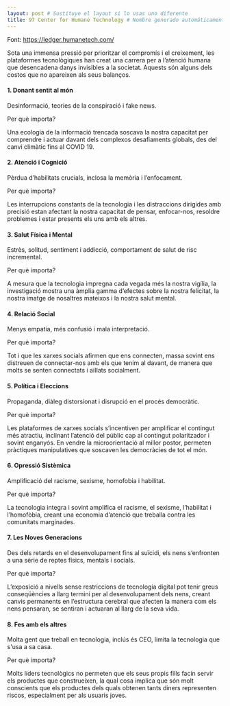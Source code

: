 ```yaml
---
layout: post # Sustituye el layout si lo usas uno diferente
title: 97 Center for Humane Technology # Nombre generado automáticamente
---
```


Font: https://ledger.humanetech.com/

Sota una immensa pressió per prioritzar el compromís i el creixement, les plataformes tecnològiques han creat una carrera per a l’atenció humana que desencadena danys invisibles a la societat. Aquests són alguns dels costos que no apareixen als seus balanços.

#### 1. Donant sentit al món ####

Desinformació, teories de la conspiració i fake news.

Per què importa?

Una ecologia de la informació trencada soscava la nostra capacitat per comprendre i actuar davant dels complexos desafiaments globals, des del canvi climàtic fins al COVID 19.

#### 2. Atenció i Cognició ####

Pèrdua d’habilitats crucials, inclosa la memòria i l’enfocament.

Per què importa?

Les interrupcions constants de la tecnologia i les distraccions dirigides amb precisió estan afectant la nostra capacitat de pensar, enfocar-nos, resoldre problemes i estar presents els uns amb els altres.

#### 3. Salut Física i Mental ####

Estrès, solitud, sentiment i addicció, comportament de salut de risc incremental.

Per què importa?

A mesura que la tecnologia impregna cada vegada més la nostra vigília, la investigació mostra una àmplia gamma d’efectes sobre la nostra felicitat, la nostra imatge de nosaltres mateixos i la nostra salut mental.

#### 4. Relació Social ####

Menys empatia, més confusió i mala interpretació.

Per què importa?

Tot i que les xarxes socials afirmen que ens connecten, massa sovint ens distreuen de connectar-nos amb els que tenim al davant, de manera que molts se senten connectats i aïllats socialment.

#### 5. Política i Eleccions ####

Propaganda, diàleg distorsionat i disrupció en el procés democràtic.

Per què importa?

Les plataformes de xarxes socials s’incentiven per amplificar el contingut més atractiu, inclinant l’atenció del públic cap al contingut polaritzador i sovint enganyós. En vendre la microorientació al millor postor, permeten pràctiques manipulatives que soscaven les democràcies de tot el món.

#### 6. Opressió Sistèmica ####

Amplificació del racisme, sexisme, homofobia i habilitat.

Per què importa?

La tecnologia integra i sovint amplifica el racisme, el sexisme, l’habilitat i l’homofòbia, creant una economia d’atenció que treballa contra les comunitats marginades.

#### 7. Les Noves Generacions ####

Des dels retards en el desenvolupament fins al suïcidi, els nens s’enfronten a una sèrie de reptes físics, mentals i socials.

Per què importa?

L’exposició a nivells sense restriccions de tecnologia digital pot tenir greus conseqüències a llarg termini per al desenvolupament dels nens, creant canvis permanents en l’estructura cerebral que afecten la manera com els nens pensaran, se sentiran i actuaran al llarg de la seva vida.

#### 8. Fes amb els altres ####

Molta gent que treball en tecnologia, inclús és CEO, limita la tecnologia que s'usa a sa casa.

Per què importa?

Molts líders tecnològics no permeten que els seus propis fills facin servir els productes que construeixen, la qual cosa implica que són molt conscients que els productes dels quals obtenen tants diners representen riscos, especialment per als usuaris joves.

